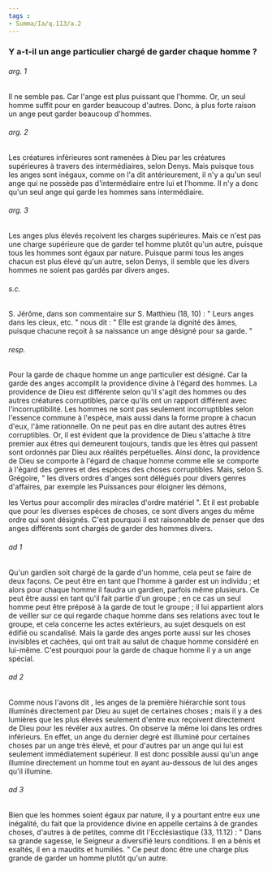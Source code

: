 ```yaml
---
tags : 
- Summa/Ia/q.113/a.2
---
```


### Y a-t-il un ange particulier chargé de garder chaque homme ?



###### arg. 1
Il ne semble pas. Car l'ange est plus puissant que l'homme. Or, un seul homme suffit pour en garder beaucoup d'autres. Donc, à plus forte raison un ange peut garder beaucoup d'hommes. 

###### arg. 2
Les créatures inférieures sont ramenées à Dieu par les créatures supérieures à travers des intermédiaires, selon Denys. Mais puisque tous les anges sont inégaux, comme on l'a dit antérieurement, il n'y a qu'un seul ange qui ne possède pas d'intermédiaire entre lui et l'homme. Il n'y a donc qu'un seul ange qui garde les hommes sans intermédiaire. 

###### arg. 3
Les anges plus élevés reçoivent les charges supérieures. Mais ce n'est pas une charge supérieure que de garder tel homme plutôt qu'un autre, puisque tous les hommes sont égaux par nature. Puisque parmi tous les anges chacun est plus élevé qu'un autre, selon Denys, il semble que les divers hommes ne soient pas gardés par divers anges. 

###### s.c.
S. Jérôme, dans son commentaire sur S. Matthieu (18, 10) : " Leurs anges dans les cieux, etc. " nous dit : " Elle est grande la dignité des âmes, puisque chacune reçoit à sa naissance un ange désigné pour sa garde. " 

###### resp.
Pour la garde de chaque homme un ange particulier est désigné. Car la garde des anges accomplit la providence divine à l'égard des hommes. La providence de Dieu est différente selon qu'il s'agit des hommes ou des autres créatures corruptibles, parce qu'ils ont un rapport différent avec l'incorruptibilité. Les hommes ne sont pas seulement incorruptibles selon l'essence commune à l'espèce, mais aussi dans la forme propre à chacun d'eux, l'âme rationnelle. On ne peut pas en dire autant des autres êtres corruptibles. Or, il est évident que la providence de Dieu s'attache à titre premier aux êtres qui demeurent toujours, tandis que les êtres qui passent sont ordonnés par Dieu aux réalités perpétuelles. Ainsi donc, la providence de Dieu se comporte à l'égard de chaque homme comme elle se comporte à l'égard des genres et des espèces des choses corruptibles. Mais, selon S. Grégoire, " les divers ordres d'anges sont délégués pour divers genres d'affaires, par exemple les Puissances pour éloigner les démons, 

les Vertus pour accomplir des miracles d'ordre matériel ". Et il est probable que pour les diverses espèces de choses, ce sont divers anges du même ordre qui sont désignés. C'est pourquoi il est raisonnable de penser que des anges différents sont chargés de garder des hommes divers. 

###### ad 1
Qu'un gardien soit chargé de la garde d'un homme, cela peut se faire de deux façons. Ce peut être en tant que l'homme à garder est un individu ; et alors pour chaque homme il faudra un gardien, parfois même plusieurs. Ce peut être aussi en tant qu'il fait partie d'un groupe ; en ce cas un seul homme peut être préposé à la garde de tout le groupe ; il lui appartient alors de veiller sur ce qui regarde chaque homme dans ses relations avec tout le groupe, et cela concerne les actes extérieurs, au sujet desquels on est édifié ou scandalisé. Mais la garde des anges porte aussi sur les choses invisibles et cachées, qui ont trait au salut de chaque homme considéré en lui-même. C'est pourquoi pour la garde de chaque homme il y a un ange spécial. 

###### ad 2
Comme nous l'avons dit , les anges de la première hiérarchie sont tous illuminés directement par Dieu au sujet de certaines choses ; mais il y a des lumières que les plus élevés seulement d'entre eux reçoivent directement de Dieu pour les révéler aux autres. On observe la même loi dans les ordres inférieurs. En effet, un ange du dernier degré est illuminé pour certaines choses par un ange très élevé, et pour d'autres par un ange qui lui est seulement immédiatement supérieur. Il est donc possible aussi qu'un ange illumine directement un homme tout en ayant au-dessous de lui des anges qu'il illumine. 

###### ad 3
Bien que les hommes soient égaux par nature, il y a pourtant entre eux une inégalité, du fait que la providence divine en appelle certains à de grandes choses, d'autres à de petites, comme dit l'Ecclésiastique (33, 11.12) : " Dans sa grande sagesse, le Seigneur a diversifié leurs conditions. Il en a bénis et exaltés, il en a maudits et humiliés. " Ce peut donc être une charge plus grande de garder un homme plutôt qu'un autre. 

